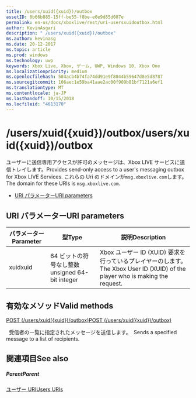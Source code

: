 ```yaml
---
title: /users/xuid({xuid})/outbox
assetID: 0b66b885-15ff-be55-f8be-e6e9d85d087e
permalink: en-us/docs/xboxlive/rest/uri-usersxuidoutbox.html
author: KevinAsgari
description: " /users/xuid({xuid})/outbox"
ms.author: kevinasg
ms.date: 20-12-2017
ms.topic: article
ms.prod: windows
ms.technology: uwp
keywords: Xbox Live, Xbox, ゲーム, UWP, Windows 10, Xbox One
ms.localizationpriority: medium
ms.openlocfilehash: 584acb4b74fa74dd91e9f8044b59647d8e5d8787
ms.sourcegitcommit: 106aec1e59ba41aae2ac00f909b81bf7121a6ef1
ms.translationtype: MT
ms.contentlocale: ja-JP
ms.lasthandoff: 10/15/2018
ms.locfileid: "4613170"
---
```

# <a name="usersxuidxuidoutbox"></a><span data-ttu-id="959b7-104">/users/xuid({xuid})/outbox</span><span class="sxs-lookup"><span data-stu-id="959b7-104">/users/xuid({xuid})/outbox</span></span>
<span data-ttu-id="959b7-105">ユーザーに送信専用アクセスが許可のメッセージは、Xbox LIVE サービスに送信トレイします。</span><span class="sxs-lookup"><span data-stu-id="959b7-105">Provides send-only access to a user's messaging outbox for Xbox LIVE Services.</span></span> <span data-ttu-id="959b7-106">これらの Uri のドメインが`msg.xboxlive.com`します。</span><span class="sxs-lookup"><span data-stu-id="959b7-106">The domain for these URIs is `msg.xboxlive.com`.</span></span>
 
  * [<span data-ttu-id="959b7-107">URI パラメーター</span><span class="sxs-lookup"><span data-stu-id="959b7-107">URI parameters</span></span>](#ID4EV)
 
<a id="ID4EV"></a>

 
## <a name="uri-parameters"></a><span data-ttu-id="959b7-108">URI パラメーター</span><span class="sxs-lookup"><span data-stu-id="959b7-108">URI parameters</span></span> 
 
| <span data-ttu-id="959b7-109">パラメーター</span><span class="sxs-lookup"><span data-stu-id="959b7-109">Parameter</span></span>| <span data-ttu-id="959b7-110">型</span><span class="sxs-lookup"><span data-stu-id="959b7-110">Type</span></span>| <span data-ttu-id="959b7-111">説明</span><span class="sxs-lookup"><span data-stu-id="959b7-111">Description</span></span>| 
| --- | --- | --- | 
| <span data-ttu-id="959b7-112">xuid</span><span class="sxs-lookup"><span data-stu-id="959b7-112">xuid</span></span> | <span data-ttu-id="959b7-113">64 ビットの符号なし整数</span><span class="sxs-lookup"><span data-stu-id="959b7-113">unsigned 64-bit integer</span></span> | <span data-ttu-id="959b7-114">Xbox ユーザー ID (XUID) 要求を行っているプレイヤーのします。</span><span class="sxs-lookup"><span data-stu-id="959b7-114">The Xbox User ID (XUID) of the player who is making the request.</span></span> | 
  
<a id="ID4EXB"></a>

 
## <a name="valid-methods"></a><span data-ttu-id="959b7-115">有効なメソッド</span><span class="sxs-lookup"><span data-stu-id="959b7-115">Valid methods</span></span> 

[<span data-ttu-id="959b7-116">POST (/users/xuid({xuid})/outbox)</span><span class="sxs-lookup"><span data-stu-id="959b7-116">POST (/users/xuid({xuid})/outbox)</span></span>](uri-usersxuidoutboxpost.md)

<span data-ttu-id="959b7-117">&nbsp;&nbsp;受信者の一覧に指定されたメッセージを送信します。</span><span class="sxs-lookup"><span data-stu-id="959b7-117">&nbsp;&nbsp;Sends a specified message to a list of recipients.</span></span> 
 
<a id="ID4EFC"></a>

 
## <a name="see-also"></a><span data-ttu-id="959b7-118">関連項目</span><span class="sxs-lookup"><span data-stu-id="959b7-118">See also</span></span>
 
<a id="ID4EHC"></a>

 
##### <a name="parent"></a><span data-ttu-id="959b7-119">Parent</span><span class="sxs-lookup"><span data-stu-id="959b7-119">Parent</span></span>  

[<span data-ttu-id="959b7-120">ユーザー URI</span><span class="sxs-lookup"><span data-stu-id="959b7-120">Users URIs</span></span>](atoc-reference-users.md)

   